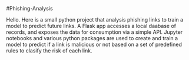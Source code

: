 #Phishing-Analysis


Hello. Here is a small python project that analysis phishing links to train a model to predict future links. 
A Flask app accesses a local daabase of records, and exposes the data for consumption via a simple API. Jupyter 
notebooks and various python packages are used to create and train a model to predict if a link is malicious or 
not based on a set of predefined rules to clasify the risk of each link.
